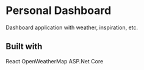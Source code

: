 # Personal Dashboard

Dashboard application with weather, inspiration, etc.

## Built with

React
OpenWeatherMap
ASP.Net Core

